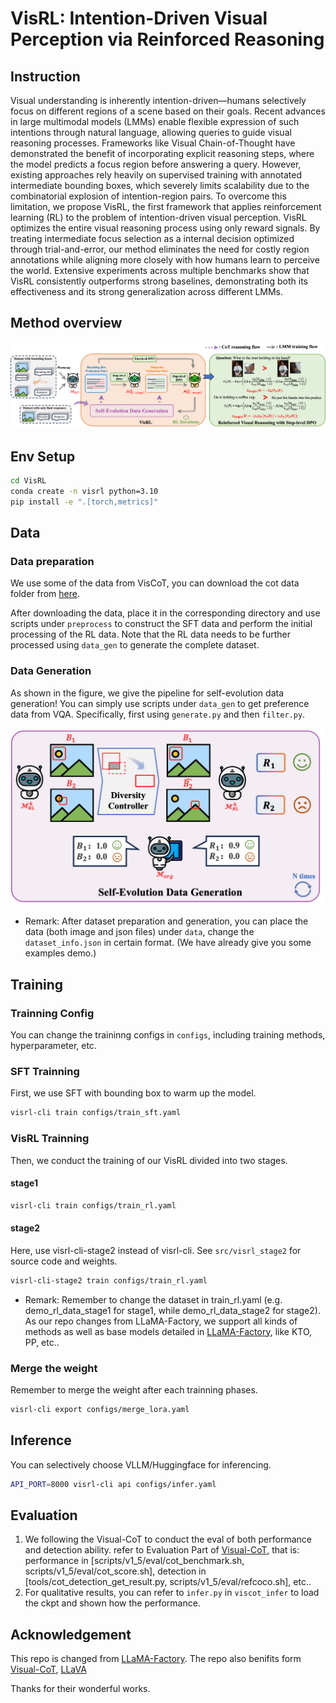 # VisRL: Intention-Driven Visual Perception via Reinforced Reasoning
## Instruction
Visual understanding is inherently intention-driven—humans selectively focus on different regions of a scene based on their goals. Recent advances in large multimodal models (LMMs) enable flexible expression of such intentions through natural language, allowing queries to guide visual reasoning processes. Frameworks like Visual Chain-of-Thought have demonstrated the benefit of incorporating explicit reasoning steps, where the model predicts a focus region before answering a query. However, existing approaches rely heavily on supervised training with annotated intermediate bounding boxes, which severely limits scalability due to the combinatorial explosion of intention-region pairs. To overcome this limitation, we propose VisRL, the first framework that applies reinforcement learning (RL) to the problem of intention-driven visual perception. VisRL optimizes the entire visual reasoning process using only reward signals. By treating intermediate focus selection as a internal decision optimized through trial-and-error, our method eliminates the need for costly region annotations while aligning more closely with how humans learn to perceive the world. Extensive experiments across multiple benchmarks show that VisRL consistently outperforms strong baselines, demonstrating both its effectiveness and its strong generalization across different LMMs.

## Method overview
<img src="assets/pipeline.png" alt="drawing" width="1000"/>

## Env Setup
```bash
cd VisRL
conda create -n visrl python=3.10
pip install -e ".[torch,metrics]"
```

## Data
### Data preparation
We use some of the data from VisCoT, you can download the cot data folder from [here](https://huggingface.co/datasets/deepcs233/Visual-CoT).

After downloading the data, place it in the corresponding directory and use scripts under `preprocess` to construct the SFT data and perform the initial processing of the RL data. Note that the RL data needs to be further processed using `data_gen` to generate the complete dataset.

### Data Generation
As shown in the figure, we give the pipeline for self-evolution data generation! You can simply use scripts under `data_gen` to get preference data from VQA. Specifically, first using `generate.py` and then `filter.py`.

<img src="assets/data_gen.png" alt="drawing" width="500"/>

* Remark: After dataset preparation and generation, you can place the data (both image and json files) under `data`, change the `dataset_info.json` in certain format. (We have already give you some examples demo.)

## Training
### Trainning Config
You can change the traininng configs in `configs`, including training methods, hyperparameter, etc.

### SFT Trainning
First, we use SFT with bounding box to warm up the model.
```bash
visrl-cli train configs/train_sft.yaml
```

### VisRL Trainning
Then, we conduct the training of our VisRL divided into two stages.
#### stage1
```bash
visrl-cli train configs/train_rl.yaml
```
#### stage2 
Here, use visrl-cli-stage2 instead of visrl-cli. See `src/visrl_stage2` for source code and weights.
```bash
visrl-cli-stage2 train configs/train_rl.yaml
```
* Remark: Remember to change the dataset in train_rl.yaml (e.g. demo_rl_data_stage1 for stage1, while demo_rl_data_stage2 for stage2). As our repo changes from LLaMA-Factory, we support all kinds of methods as well as base models detailed in [LLaMA-Factory](https://github.com/hiyouga/LLaMA-Factory), like KTO, PP, etc..

### Merge the weight
Remember to merge the weight after each trainning phases.
```bash
visrl-cli export configs/merge_lora.yaml
```

## Inference
You can selectively choose VLLM/Huggingface for inferencing.
```bash
API_PORT=8000 visrl-cli api configs/infer.yaml
```

## Evaluation
1. We following the Visual-CoT to conduct the eval of both performance and detection ability. refer to Evaluation Part of [Visual-CoT](https://github.com/deepcs233/Visual-CoT), that is: performance in [scripts/v1_5/eval/cot_benchmark.sh, scripts/v1_5/eval/cot_score.sh], detection in [tools/cot_detection_get_result.py, scripts/v1_5/eval/refcoco.sh], etc..
2. For qualitative results, you can refer to `infer.py` in `viscot_infer` to load the ckpt and shown how the performance.

## Acknowledgement
This repo is changed from [LLaMA-Factory](https://github.com/hiyouga/LLaMA-Factory). 
The repo also benifits form [Visual-CoT](https://github.com/deepcs233/Visual-CoT), [LLaVA](https://github.com/haotian-liu/LLaVA)

Thanks for their wonderful works.